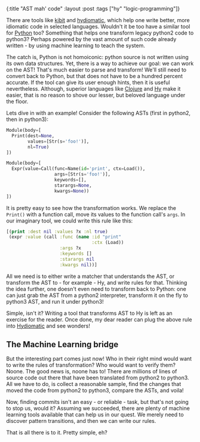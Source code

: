 {:title "AST mah' code"
 :layout :post
 :tags  ["hy" "logic-programming"]}

There are tools like [kibit][kibit] and [hydiomatic][hydiomatic],
which help one write better, more idiomatic code in selected
languages. Wouldn't it be too have a similar tool for [Python][python]
too? Something that helps one transform legacy python2 code to
python3? Perhaps powered by the vast amount of such code already
written - by using machine learning to teach the system.

 [kibit]: https://github.com/jonase/kibit
 [hydiomatic]: https://github.com/algernon/hydiomatic
 [python]: https://www.python.org/

The catch is, Python is not homoiconic: python source is not written
using its own data structures. Yet, there is a way to achieve our
goal: we can work on the AST! That's much easier to parse and
transform! We'll still need to convert back to Python, but that does
not have to be a hundred percent accurate. If the tool can give its
user enough hints, then it is useful nevertheless. Although, superior
languages like [Clojure](http://clojure.org/) and
[Hy](http://hylang.org/) make it easier, that is no reason to shove
our lesser, but beloved language under the floor.

Lets dive in with an example! Consider the following ASTs (first in
python2, then in python3):

```python
Module(body=[
  Print(dest=None,
        values=[Str(s='foo!')],
        nl=True)
])
```

```python
Module(body=[
  Expr(value=Call(func=Name(id='print', ctx=Load()),
                  args=[Str(s='foo!')],
                  keywords=[],
                  starargs=None,
                  kwargs=None))
])
```

It is pretty easy to see how the transformation works. We replace the
`Print()` with a function call, move its values to the function call's
`args`. In our imaginary tool, we could write this rule like this:

```clojure
[(print :dest nil :values ?x :nl true)
 (expr :value (call :func (name :id "print"
                                :ctx (Load))
                    :args ?x
                    :keywords []
                    :starargs nil
                    :kwargs nil))]
```

All we need is to either write a matcher that understands the AST, or
transform the AST to - for example - Hy, and write rules for
that. Thinking the idea further, one doesn't even need to transform
back to Python: one can just grab the AST from a python2 interpreter,
transform it on the fly to python3 AST, and run it under python3!

Simple, isn't it? Writing a tool that transforms AST to Hy is left as
an exercise for the reader. Once done, my dear reader can plug the
above rule into [Hydiomatic][hydiomatic] and see wonders!

The Machine Learning bridge
---------------------------

But the interesting part comes just now! Who in their right mind would
want to write the rules of transformation? Who would want to verify
them? Noone. The good news is, noone has to! There are millions of
lines of source code out there that have been translated from python2
to python3. All we have to do, is collect a reasonable sample, find
the changes that moved the code from python2 to python3, compare the
ASTs, and voila!

Now, finding commits isn't an easy - or reliable - task, but that's
not going to stop us, would it? Assuming we succeeded, there are
plenty of machine learning tools available that can help us in our
quest. We merely need to discover pattern transitions, and then we can
write our rules.

That is all there is to it. Pretty simple, eh?
